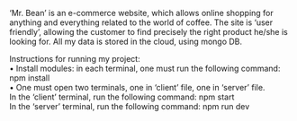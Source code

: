 

‘Mr. Bean’ is an e-commerce website, which allows online shopping for anything and everything related to the world of coffee. 
The site is ‘user friendly’, allowing the customer to find precisely the right product he/she is looking for.
All my data is stored in the cloud, using mongo DB.


Instructions for running my project: <br/>
•	Install modules: in each terminal, one must run the following command: npm install <br/>
•	One must open two terminals, one in ‘client’ file, one in ‘server’ file. <br/>
In the ‘client’ terminal, run the following command: npm start<br/>
In the ‘server’ terminal, run the following command: npm run dev<br/>

